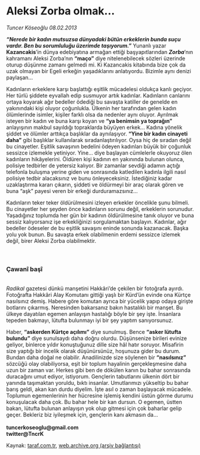 # Aleksi Zorba olmak...

*Tuncer Köseoğlu 08.02.2013*

<div class="yazi"><p><b><i>“Nerede bir kadın mutsuzsa dünyadaki bütün erkeklerin bunda suçu vardır. Ben bu sorumluluğu üzerimde taşıyorum.”</i></b> Yunanlı yazar <b>Kazancakis</b>’in dünya edebiyatına armağan ettiği başyapıtlarından <b><i>Zorba</i></b>’nın kahramanı Aleksi Zorba’nın <b>“maço”</b> diye nitelenebilecek sözleri üzerinde oturup düşünme zamanı gelmedi mi. Ki Kazancakis kitabında bize çok da uzak olmayan bir Egeli erkeğin yaşadıklarını anlatıyordu. Bizimle aynı denizi paylaşan...</p>
<p>Kadınların erkeklere karşı başlattığı eşitlik mücadelesi oldukça kanlı geçiyor. Her türlü şiddete eyvallah edip susmuyor artık kadınlar. Kadınların canlarını ortaya koyarak ağır bedeller ödediği bu savaşta katiller de genelde en yakınındaki kişi oluyor çoğunlukla. Ülkenin her tarafından gelen kadın ölümlerinde isimler, kişiler farklı olsa da nedenler aynı oluyor. Ayrılmak isteyen bir kadın ve buna karşı koyan ve <b>“ya benimsin ya toprağın”</b> anlayışının makbul sayıldığı topraklarda büyüyen erkek... Kadına yönelik şiddet ve ölümler arttıkça başlıklar da aynılaşıyor. <b>“Yine bir kadın cinayeti daha”</b> gibi başlıklar kullanılarak sıradanlaştırılıyor. Oysa hiç de sıradan değil bu cinayetler. Eşitlik savaşının bedelini ödeyen kadınları büyük bir çoğunluk sessizce izlemekle yetiniyor. Yine... diye başlayan cümlelerle okuyoruz ölen kadınların hikâyelerini. Öldüren kişi kadının en yakınında bulunan olunca, polisiye tedbirler de yetersiz kalıyor. Bir zamanlar sevdiği adamın açtığı telefonla buluşma yerine giden ve sonrasında katledilen kadınla ilgili nasıl polisiye tedbir alacaksınız ve bunu önleyeceksiniz. İstediğiniz kadar uzaklaştırma kararı çıkarın, şiddeti ve öldürmeyi bir araç olarak gören ve buna “aşk” payesi veren bir erkeği durduramazsınız...</p>
<p>Kadınların teker teker öldürülmesini izleyen erkekler öncelikle şunu bilmeli. Bu cinayetler her şeyden önce kadınların sorunu değil, erkeklerin sorunudur. Yaşadığınız toplumda her gün bir kadının öldürülmesine tanık oluyor ve buna sessiz kalıyorsanız işe erkekliğinizi sorgulamaktan başlayın. Kadınlar, ağır bedeller ödeseler de bu eşitlik savaşını eninde sonunda kazanacak. Başka yolu yok bunun. Bu savaşta erkek olabilmenin erdemi sessizce izlemek değil, birer Aleksi Zorba olabilmektir.<br/><br/><br/></p>
<h3>Çawanî başî</h3>
<p><i><br/>Radikal</i> gazetesi dünkü manşetini Hakkâri’de çekilen bir fotoğrafa ayırdı. Fotoğrafta Hakkâri Alay Komutanı gittiği yaşlı bir Kürd’ün evinde ona Kürtçe nasılsınız demiş. Habere göre komutan ayrıca bir yücelik yapıp odaya girişte botlarını çıkarmış. Neresinden bakarsanız bakın hastalıklı bir manşet. Bu ülkeye dayatılan egemen anlayışın hastalığı böyle bir şey işte. İnsanlara tepeden bakmayı, lütufta bulunmayı iyi bir şey yaptım sanıyorsunuz.</p>
<p>Haber, <b>“askerden Kürtçe açılımı”</b> diye sunulmuş. Bence <b>“asker lütufta bulundu”</b> diye sunulsaydı daha doğru olurdu. Düşünsenize birileri evinize geliyor, binlerce yıldır konuştuğunuz dille size hâl hatır soruyor. Misafirin size yaptığı bir incelik olarak düşünürsünüz, hoşunuza gider bu durum. Bundan daha doğal ne olabilir. Anadilinizde size söylenen bir <b>“nasılsınız”</b> sözcüğü olay olabiliyorsa, eşit bir toplum hayalinin gerçekleşmesine daha uzun bir zaman var. Herkes gibi ben de dökülen kanın bu bahar sonrasında duracağını umut ediyor, istiyorum. Gençlerin tabutlarını ülkenin dört bir yanında taşımaktan yoruldu, bıktı insanlar. Umutlarımızı yükseltip bu bahar barış geldi, akan kan durdu diyelim. İşte asıl o zaman başlayacak mücadele. Toplumun egemenlerinin her hücresine işlemiş kendini üstün görme durumu konuşulacak daha çok. Bu bahar hele bir kan dursun. O egemen, üstten bakan, lütufta bulunan anlayışın yok olup gitmesi için çok baharlar gelip geçer. Bekleriz biz iyileşmek için, gençlerin kanı akmasın da...<br/><br/><b>tuncerkoseoglu@gmail.com<br/></b><b>twitter@TncrK</b></p>
</div>

Kaynak: [taraf.com.tr](http://www.taraf.com.tr:80/tuncer-koseoglu/makale-aleksi-zorba-olmak.htm), [web.archive.org (arşiv bağlantısı)](http://web.archive.org/web/20130209184127/http://www.taraf.com.tr:80/tuncer-koseoglu/makale-aleksi-zorba-olmak.htm)
